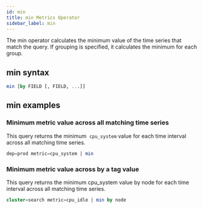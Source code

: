 ```yaml
---
id: min
title: min Metrics Operator
sidebar_label: min
---
```




The min operator calculates the minimum value of the time series that match the query. If grouping is specified, it calculates the minimum for each group.

## min syntax

```sql
min [by FIELD [, FIELD, ...]]
```

## min examples

### Minimum metric value across all matching time series

This query returns the minimum  `cpu_system` value for each time interval across all matching time series.

```sql
dep=prod metric=cpu_system | min
```

### Minimum metric value across by a tag value

This query returns the minimum cpu_system value by node for each time interval across all matching time series.

```sql
cluster=search metric=cpu_idle | min by node
```  
 

